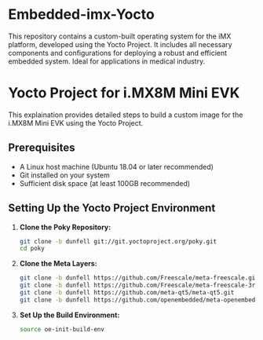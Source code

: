 # Embedded-imx-Yocto
This repository contains a custom-built operating system for the iMX platform, developed using the Yocto Project. It includes all necessary components and configurations for deploying a robust and efficient embedded system. Ideal for applications in medical industry.
# Yocto Project for i.MX8M Mini EVK

This explaination provides detailed steps to build a custom image for the i.MX8M Mini EVK using the Yocto Project.

## Prerequisites

- A Linux host machine (Ubuntu 18.04 or later recommended)
- Git installed on your system
- Sufficient disk space (at least 100GB recommended)

## Setting Up the Yocto Project Environment

1. **Clone the Poky Repository:**
   ```sh
   git clone -b dunfell git://git.yoctoproject.org/poky.git
   cd poky
2. **Clone the Meta Layers:**
   ```sh
   git clone -b dunfell https://github.com/Freescale/meta-freescale.git
   git clone -b dunfell https://github.com/Freescale/meta-freescale-3rdparty.git
   git clone -b dunfell https://github.com/meta-qt5/meta-qt5.git
   git clone -b dunfell https://github.com/openembedded/meta-openembedded.git
3. **Set Up the Build Environment:**
   ```sh
   source oe-init-build-env
